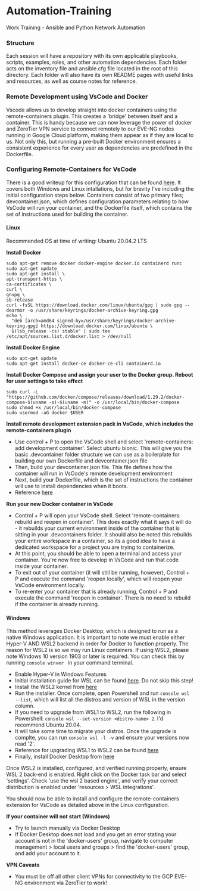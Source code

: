 # Automation-Training
Work Training - Ansible and Python Network Automation

### Structure
Each session will have a repository with its own applicable playbooks, scripts, examples, roles, and other automation dependencies. Each folder acts on the inventory file and ansible.cfg file located in the root of this directory. Each folder will also have its own README pages with useful links and resources, as well as course notes for reference. 

### Remote Development using VsCode and Docker
Vscode allows us to develop straight into docker containers using the remote-containers plugin. This creates a 'bridge' between itself and a container. This is handy because we can now leverage the power of docker and ZeroTier VPN service to connect remotely to our EVE-NG nodes running in Google Cloud platform, making them appear as if they are local to us. Not only this, but running a pre-built Docker environment ensures a consistent experience for every user as dependencies are predefined in the Dockerfile. 

### Configuring Remote-Containers for VsCode
There is a good writeup for this configuration that can be found [here](https://code.visualstudio.com/docs/remote/containers). It covers both Windows and Linux intallations, but for brevity I've including the initial configuration steps below. Containers consist of two primary files; devcontainer.json, which defines configuration parameters relating to how VsCode will run your container, and the Dockerfile itself, which contains the set of instructions used for building the container. 

#### Linux
Recommended OS at time of writing: Ubuntu 20.04.2 LTS

**Install Docker**
```console
sudo apt-get remove docker docker-engine docker.io containerd runc
sudo apt-get update
sudo apt-get install \
apt-transport-https \
ca-certificates \
curl \
gnupg \
sb-release
curl -fsSL https://download.docker.com/linux/ubuntu/gpg | sudo gpg --dearmor -o /usr/share/keyrings/docker-archive-keyring.gpg
echo \
  "deb [arch=amd64 signed-by=/usr/share/keyrings/docker-archive-keyring.gpg] https://download.docker.com/linux/ubuntu \
  $(lsb_release -cs) stable" | sudo tee /etc/apt/sources.list.d/docker.list > /dev/null
```

**Install Docker Engine**
```console
sudo apt-get update
sudo apt-get install docker-ce docker-ce-cli containerd.io
```

**Install Docker Compose and assign your user to the Docker group. Reboot for user settings to take effect**
```console
sudo curl -L "https://github.com/docker/compose/releases/download/1.29.2/docker-compose-$(uname -s)-$(uname -m)" -o /usr/local/bin/docker-compose
sudo chmod +x /usr/local/bin/docker-compose
sudo usermod -aG docker $USER
```

**Install remote development extension pack in VsCode, which includes the remote-containers plugin**
- Use control + P to open the VsCode shell and select 'remote-containers: add development container'. Select ubuntu bionic. This will give you the basic .devcontainer folder structure we can use as a boilerplate for building our own Dockerfile and devcontainer.json file
- Then, build your devcontainer.json file. This file defines how the container will run in VsCode's remote development environment
- Next, build your Dockerfile, which is the set of instructions the container will use to install dependencies when it boots.
- Reference [here](https://code.visualstudio.com/docs/remote/create-dev-container#_create-a-devcontainerjson-file)

**Run your new Docker container in VsCode**
- Control + P will open your VsCode shell. Select 'remote-containers: rebuild and reopen in container'. This does exactly what it says it will do - it rebuilds your current environment inside of the container that is sitting in your .devcontainers folder. It should also be noted this rebuilds your entire workspace in a container, so its a good idea to have a dedicated workspace for a project you are trying to containerize. 
- At this point, you should be able to open a terminal and access your container. You're now free to develop in VsCode and run that code inside your container.
- To exit out of your container (it will still be running, however), Control + P and execute the command 'reopen locally', which will reopen your VsCode environment locally.
- To re-enter your container that is already running, Control + P and execute the command 'reopen in container'. There is no need to rebuild if the container is already running.

#### Windows
This method leverages Docker Desktop, which is designed to run as a native Windows application. It is important to note we must enable either Hyper-V AND WSL2 backend in order for Docker to function properly. The reason for WSL2 is so we may run Linux containers. If using WSL2, please note Windows 10 version 1903 or later is required. You can check this by running ```console winver ``` in your command terminal. 
- Enable Hyper-V in Windows Features
- Initial installation guide for WSL can be found [here](https://docs.microsoft.com/en-us/windows/wsl/install-win10). Do not skip this step!
- Install the WSL2 kernel from [here](https://docs.microsoft.com/en-us/windows/wsl/wsl2-kernel)
- Run the installer. Once complete, open Powershell and run ```console wsl --list```, which will list all the distros and version of WSL in the version column. 
- If you need to upgrade from WSL1 to WSL2, run the following in Powershell: ```console wsl --set-version <distro-name> 2```. I'd recommend Ubuntu 20.04. 
- It will take some time to migrate your distros. Once the upgrade is complte, you can run ```console wsl -l -v``` and ensure your versions now read '2'. 
- Reference for upgrading WSL1 to WSL2 can be found [here](https://dev.to/adityakanekar/upgrading-from-wsl1-to-wsl2-1fl9)
- Finally, install Docker Desktop from [here](https://docker.com/products/docker-desktop)

Once WSL2 is installed, configured, and verified running properly, ensure WSL 2 back-end is enabled. Right click on the Docker task bar and select 'settings'. Check 'use the wsl 2 based engine', and verify your correct distribution is enabled under 'resources > WSL integrations'.

You should now be able to install and configure the remote-containers extension for VsCode as detailed above in the Linux configuration. 

**If your container will not start (Windows)**
- Try to launch manually via Docker Desktop
- If Docker Desktop does not load and you get an error stating your account is not in the 'docker-users' group, navigate to computer management > local users and groups > find the 'docker-users' group, and add your account to it. 

**VPN Caveats**
- You must be off all other client VPNs for connectivity to the GCP EVE-NG environment via ZeroTier to work!

